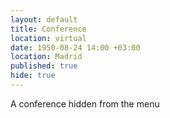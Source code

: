```yaml
---
layout: default
title: Conference
location: virtual
date: 1950-08-24 14:00 +03:00
location: Madrid
published: true
hide: true
---
```


A conference hidden from the menu
